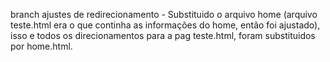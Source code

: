 branch ajustes de redirecionamento - Substituido o arquivo home (arquivo teste.html era o que continha as informações do home, então foi ajustado), isso e todos os direcionamentos para a pag teste.html, foram substituidos por home.html.
